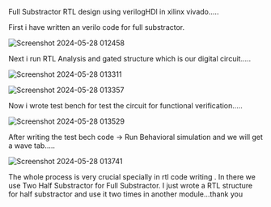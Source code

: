 Full Substractor RTL design using verilogHDl in xilinx vivado.....

First i have written an verilo code for full substractor.

![Screenshot 2024-05-28 012458](https://github.com/Digi-soura22/VLSI_4_ME/assets/152212584/0f25ae69-ef88-4cbf-8961-ab058a3512a9)

Next i run RTL Analysis and gated structure which is our digital circuit.....

![Screenshot 2024-05-28 013311](https://github.com/Digi-soura22/VLSI_4_ME/assets/152212584/e75d92fa-c7e8-4983-ae07-19124f0d5672)

![Screenshot 2024-05-28 013357](https://github.com/Digi-soura22/VLSI_4_ME/assets/152212584/58801145-b5e6-4afa-ae99-fd671bfadeba)

Now i wrote test bench for test the circuit for functional verification.....

![Screenshot 2024-05-28 013529](https://github.com/Digi-soura22/VLSI_4_ME/assets/152212584/73ba93ec-19ae-4a86-a89a-457545bf72fa)

After writing the test bech code -> Run Behavioral simulation and we will get a wave tab.....

![Screenshot 2024-05-28 013741](https://github.com/Digi-soura22/VLSI_4_ME/assets/152212584/e0dfd16a-73f2-4327-ab1c-7892bcae7c21)

The whole process is very crucial specially in rtl code writing . In there we use Two Half Substractor for Full Substractor. I just wrote a RTL structure for half substractor and use it two times in another module...thank you
